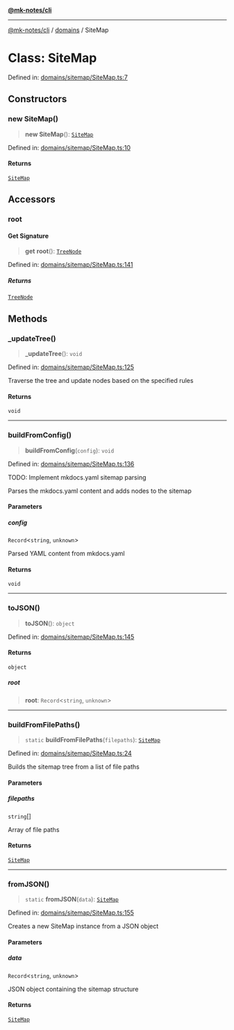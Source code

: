[**@mk-notes/cli**](../../README.md)

***

[@mk-notes/cli](../../README.md) / [domains](../README.md) / SiteMap

# Class: SiteMap

Defined in: [domains/sitemap/SiteMap.ts:7](https://github.com/Myastr0/mk-notes/blob/184ba57922923e2636b5be8eb72e467e76933ed9/src/domains/sitemap/SiteMap.ts#L7)

## Constructors

### new SiteMap()

> **new SiteMap**(): [`SiteMap`](SiteMap.md)

Defined in: [domains/sitemap/SiteMap.ts:10](https://github.com/Myastr0/mk-notes/blob/184ba57922923e2636b5be8eb72e467e76933ed9/src/domains/sitemap/SiteMap.ts#L10)

#### Returns

[`SiteMap`](SiteMap.md)

## Accessors

### root

#### Get Signature

> **get** **root**(): [`TreeNode`](TreeNode.md)

Defined in: [domains/sitemap/SiteMap.ts:141](https://github.com/Myastr0/mk-notes/blob/184ba57922923e2636b5be8eb72e467e76933ed9/src/domains/sitemap/SiteMap.ts#L141)

##### Returns

[`TreeNode`](TreeNode.md)

## Methods

### \_updateTree()

> **\_updateTree**(): `void`

Defined in: [domains/sitemap/SiteMap.ts:125](https://github.com/Myastr0/mk-notes/blob/184ba57922923e2636b5be8eb72e467e76933ed9/src/domains/sitemap/SiteMap.ts#L125)

Traverse the tree and update nodes based on the specified rules

#### Returns

`void`

***

### buildFromConfig()

> **buildFromConfig**(`config`): `void`

Defined in: [domains/sitemap/SiteMap.ts:136](https://github.com/Myastr0/mk-notes/blob/184ba57922923e2636b5be8eb72e467e76933ed9/src/domains/sitemap/SiteMap.ts#L136)

TODO: Implement mkdocs.yaml sitemap parsing

Parses the mkdocs.yaml content and adds nodes to the sitemap

#### Parameters

##### config

`Record`\<`string`, `unknown`\>

Parsed YAML content from mkdocs.yaml

#### Returns

`void`

***

### toJSON()

> **toJSON**(): `object`

Defined in: [domains/sitemap/SiteMap.ts:145](https://github.com/Myastr0/mk-notes/blob/184ba57922923e2636b5be8eb72e467e76933ed9/src/domains/sitemap/SiteMap.ts#L145)

#### Returns

`object`

##### root

> **root**: `Record`\<`string`, `unknown`\>

***

### buildFromFilePaths()

> `static` **buildFromFilePaths**(`filepaths`): [`SiteMap`](SiteMap.md)

Defined in: [domains/sitemap/SiteMap.ts:24](https://github.com/Myastr0/mk-notes/blob/184ba57922923e2636b5be8eb72e467e76933ed9/src/domains/sitemap/SiteMap.ts#L24)

Builds the sitemap tree from a list of file paths

#### Parameters

##### filepaths

`string`[]

Array of file paths

#### Returns

[`SiteMap`](SiteMap.md)

***

### fromJSON()

> `static` **fromJSON**(`data`): [`SiteMap`](SiteMap.md)

Defined in: [domains/sitemap/SiteMap.ts:155](https://github.com/Myastr0/mk-notes/blob/184ba57922923e2636b5be8eb72e467e76933ed9/src/domains/sitemap/SiteMap.ts#L155)

Creates a new SiteMap instance from a JSON object

#### Parameters

##### data

`Record`\<`string`, `unknown`\>

JSON object containing the sitemap structure

#### Returns

[`SiteMap`](SiteMap.md)
